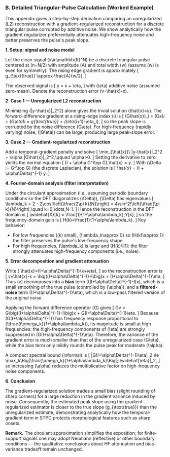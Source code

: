 ### B. Detailed Triangular-Pulse Calculation (Worked Example)

This appendix gives a step-by-step derivation comparing an unregularized (L2) reconstruction with a gradient-regularized reconstruction for a discrete triangular pulse corrupted by additive noise. We show analytically how the gradient regularizer preferentially attenuates high-frequency noise and better preserves the pulse's peak slope.

**1. Setup: signal and noise model**

Let the clean signal \(x\in\mathbb{R}^N\) be a discrete triangular pulse centered at \(n=N/2\) with amplitude \(A\) and total width \(w\) (assume \(w\) is even for symmetry). The rising edge gradient is approximately
\[
g_{\text{true}} \approx \frac{A}{w/2}.
\]

The observed signal is
\[
y = x + \eta,
\]
with \(\eta\) additive noise (assumed zero-mean). Denote the reconstruction error \(v=\hat{x}-x\).

**2. Case 1 — Unregularized L2 reconstruction**

Minimizing \(\|y-\hat{x}\|_2^2\) alone gives the trivial solution \(\hat{x}=y\). The forward-difference gradient at a rising-edge index \(i\) is
\[
(G\hat{x})_i = (Gx)_i + (G\eta)_i = g_{\text{true}} + (\eta_{i+1}-\eta_i),
\]
so the peak slope is corrupted by the noise difference \(G\eta\). For high-frequency (rapidly varying) noise, \(|G\eta|\) can be large, producing large peak-slope error.

**3. Case 2 — Gradient-regularized reconstruction**

Add a temporal-gradient penalty and solve
\[
\min_{\hat{x}}\ \|y-\hat{x}\|_2^2 + \alpha \|G\hat{x}\|_2^2,\qquad \alpha>0.
\]
Setting the derivative to zero yields the normal equation
\[
(I + \alpha G^\top G)\,\hat{x} = y.
\]
With \(\Delta := G^\top G\) (the discrete Laplacian), the solution is
\[
\hat{x} = (I + \alpha\Delta)^{-1} y.
\]

**4. Fourier-domain analysis (filter interpretation)**

Under the circulant approximation (i.e., assuming periodic boundary conditions so the DFT diagonalizes \(\Delta\)), \(\Delta\) has eigenvalues
\[
\lambda_k = 2 - 2\cos\!\left(\tfrac{2\pi k}{N}\right) = 4\sin^2\!\left(\tfrac{\pi k}{N}\right),\quad k=0,\dots,N-1.
\]
Hence the reconstruction in the DFT domain is
\[
\widehat{X}[k] = \frac{1}{1+\alpha\lambda_k}\;Y[k],
\]
so the frequency-domain gain is
\[
H(k)=\frac{1}{1+\alpha\lambda_k}.
\]
Key behavior:
- For low frequencies (\(k\) small), \(\lambda_k\approx 0\) so \(H(k)\approx 1\): the filter preserves the pulse's low-frequency shape.
- For high frequencies, \(\lambda_k\) is large and \(H(k)\ll1\): the filter strongly attenuates high-frequency components (i.e., noise).

**5. Error decomposition and gradient attenuation**

Write
\[
\hat{x}=(I+\alpha\Delta)^{-1}(x+\eta),
\]
so the reconstruction error is
\[
v=\hat{x}-x = \big((I+\alpha\Delta)^{-1}-I\big)x + (I+\alpha\Delta)^{-1}\eta.
\]
Thus \(v\) decomposes into a **bias** term \(((I+\alpha\Delta)^{-1}-I)x\), which is a small smoothing of the true pulse (controlled by \(\alpha\)), and a **filtered-noise** term \((I+\alpha\Delta)^{-1}\eta\), which is a low-pass filtered version of the original noise.

Applying the forward difference operator \(G\) gives
\[
Gv = G\big((I+\alpha\Delta)^{-1}-I\big)x + G(I+\alpha\Delta)^{-1}\eta.
\]
Because \(G(I+\alpha\Delta)^{-1}\) has frequency response proportional to \(\tfrac{i\omega_k}{1+\alpha\lambda_k}\), its magnitude is small at high frequencies: the high-frequency components of \(\eta\) are strongly suppressed in \(G(I+\alpha\Delta)^{-1}\eta\). Therefore, the variance of the gradient error is much smaller than that of the unregularized case \(G\eta\), while the bias term only mildly rounds the pulse peak for moderate \(\alpha\).

A compact spectral bound (informal) is
\[
\|G(I+\alpha\Delta)^{-1}\eta\|_2 \le \max_k\Big|\frac{\omega_k}{1+\alpha\lambda_k}\Big|\;\|\widehat{\eta}\|_2,
\]
so increasing \(\alpha\) reduces the multiplicative factor on high-frequency noise components.

**6. Conclusion**

The gradient-regularized solution trades a small bias (slight rounding of sharp corners) for a large reduction in the gradient variance induced by noise. Consequently, the estimated peak slope using the gradient-regularized estimator is closer to the true slope \(g_{\text{true}}\) than the unregularized estimate, demonstrating analytically how the temporal-gradient term in STPC protects morphological features such as sharp onsets.

**Remark.** The circulant approximation simplifies the exposition; for finite-support signals one may adopt Neumann (reflective) or other boundary conditions — the qualitative conclusions about HF attenuation and bias–variance tradeoff remain unchanged.
